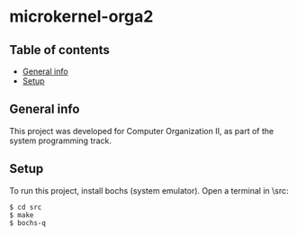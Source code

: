 # microkernel-orga2

## Table of contents
* [General info](#general-info)
* [Setup](#setup)

## General info
This project was developed for Computer Organization II, as part of the system programming track.
	
## Setup
To run this project, install bochs (system emulator). Open a terminal in \src:

```
$ cd src
$ make
$ bochs-q
```

